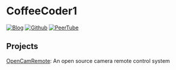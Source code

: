 # CoffeeCoder1
[![Blog](https://img.shields.io/badge/Blog-Apollo%20Tech%20Corner-brightgreen?style=flat-square)](/Apollo-Tech-Corner) [![Github](https://img.shields.io/badge/Github-CoffeeCoder1-lightgrey?style=flat-square&logo=github)](https://github.com/CoffeeCoder1) [![PeerTube](https://img.shields.io/badge/PeerTube-coffeecoder1%40diode.zone-orange?style=flat-square&logo=peertube)](https://diode.zone/a/coffeecoder1)

## Projects
[OpenCamRemote](./OpenCamRemote): An open source camera remote control system
